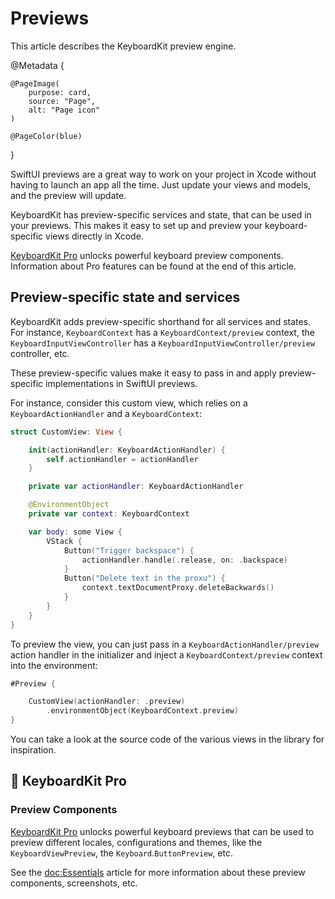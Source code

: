 # Previews

This article describes the KeyboardKit preview engine.

@Metadata {

    @PageImage(
        purpose: card,
        source: "Page",
        alt: "Page icon"
    )

    @PageColor(blue)
}

SwiftUI previews are a great way to work on your project in Xcode without having to launch an app all the time. Just update your views and models, and the preview will update.

KeyboardKit has preview-specific services and state, that can be used in your previews. This makes it easy to set up and preview your keyboard-specific views directly in Xcode.

[KeyboardKit Pro][Pro] unlocks powerful keyboard preview components. Information about Pro features can be found at the end of this article.



## Preview-specific state and services 

KeyboardKit adds preview-specific shorthand for all services and states. For instance, ``KeyboardContext`` has a ``KeyboardContext/preview`` context, the ``KeyboardInputViewController`` has a ``KeyboardInputViewController/preview`` controller, etc. 

These preview-specific values make it easy to pass in and apply preview-specific implementations in SwiftUI previews. 

For instance, consider this custom view, which relies on a ``KeyboardActionHandler`` and a ``KeyboardContext``:

```swift
struct CustomView: View {

    init(actionHandler: KeyboardActionHandler) {
        self.actionHandler = actionHandler
    }

    private var actionHandler: KeyboardActionHandler

    @EnvironmentObject
    private var context: KeyboardContext

    var body: some View {
        VStack {
            Button("Trigger backspace") {
                actionHandler.handle(.release, on: .backspace)
            }
            Button("Delete text in the proxu") {
                context.textDocumentProxy.deleteBackwards()
            }
        }
    }
}
```

To preview the view, you can just pass in a ``KeyboardActionHandler/preview`` action handler in the initializer and inject a ``KeyboardContext/preview`` context into the environment:

```swift
#Preview {

    CustomView(actionHandler: .preview)
        .environmentObject(KeyboardContext.preview)
}
```

You can take a look at the source code of the various views in the library for inspiration.



## 👑 KeyboardKit Pro

### Preview Components

[KeyboardKit Pro][Pro] unlocks powerful keyboard previews that can be used to preview different locales, configurations and themes, like the ``KeyboardViewPreview``, the ``Keyboard``.``ButtonPreview``, etc.

See the <doc:Essentials> article for more information about these preview components, screenshots, etc.

[Pro]: https://github.com/KeyboardKit/KeyboardKitPro
